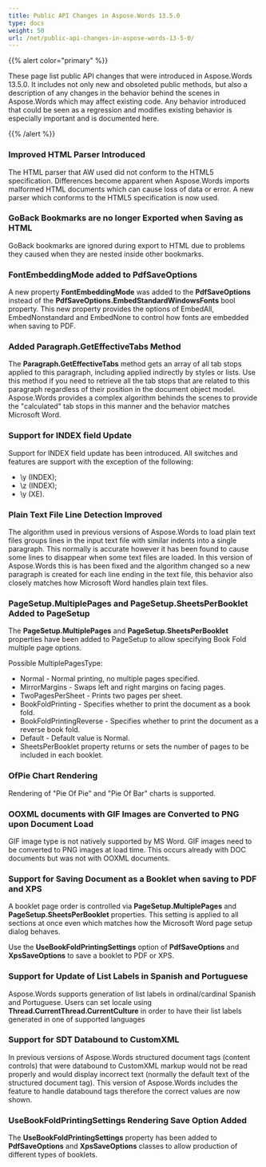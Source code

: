 ```yaml
---
title: Public API Changes in Aspose.Words 13.5.0
type: docs
weight: 50
url: /net/public-api-changes-in-aspose-words-13-5-0/
---
```


{{% alert color="primary" %}} 

These page list public API changes that were introduced in Aspose.Words 13.5.0. It includes not only new and obsoleted public methods, but also a description of any changes in the behavior behind the scenes in Aspose.Words which may affect existing code. Any behavior introduced that could be seen as a regression and modifies existing behavior is especially important and is documented here.

{{% /alert %}} 

### Improved HTML Parser Introduced

The HTML parser that AW used did not conform to the HTML5 specification. Differences become apparent when Aspose.Words imports malformed HTML documents which can cause loss of data or error. A new parser which conforms to the HTML5 specification is now used.

### GoBack Bookmarks are no longer Exported when Saving as HTML

GoBack bookmarks are ignored during export to HTML due to problems they caused when they are nested inside other bookmarks.

### FontEmbeddingMode added to PdfSaveOptions

A new property **FontEmbeddingMode** was added to the **PdfSaveOptions** instead of the **PdfSaveOptions.EmbedStandardWindowsFonts** bool property. This new property provides the options of EmbedAll, EmbedNonstandard and EmbedNone to control how fonts are embedded when saving to PDF.

### Added Paragraph.GetEffectiveTabs Method

The **Paragraph.GetEffectiveTabs** method gets an array of all tab stops applied to this paragraph, including applied indirectly by styles or lists. Use this method if you need to retrieve all the tab stops that are related to this paragraph regardless of their position in the document object model. Aspose.Words provides a complex algorithm behinds the scenes to provide the "calculated" tab stops in this manner and the behavior matches Microsoft Word.

### Support for INDEX field Update

Support for INDEX field update has been introduced. All switches and features are support with the exception of the following:

- \y (INDEX);
- \z (INDEX);
- \y (XE).

### Plain Text File Line Detection Improved

The algorithm used in previous versions of Aspose.Words to load plain text files groups lines in the input text file with similar indents into a single paragraph. This normally is accurate however it has been found to cause some lines to disappear when some text files are loaded. In this version of Aspose.Words this is has been fixed and the algorithm changed so a new paragraph is created for each line ending in the text file, this behavior also closely matches how Microsoft Word handles plain text files.

### PageSetup.MultiplePages and PageSetup.SheetsPerBooklet Added to PageSetup

The **PageSetup.MultiplePages** and **PageSetup.SheetsPerBooklet** properties have been added to PageSetup to allow specifying Book Fold multiple page options.

Possible MultiplePagesType:

- Normal - Normal printing, no multiple pages specified.
- MirrorMargins - Swaps left and right margins on facing pages.
- TwoPagesPerSheet - Prints two pages per sheet.
- BookFoldPrinting - Specifies whether to print the document as a book fold.
- BookFoldPrintingReverse - Specifies whether to print the document as a reverse book fold.
- Default - Default value is Normal.
- SheetsPerBooklet property returns or sets the number of pages to be included in each booklet.

### OfPie Chart Rendering

Rendering of "Pie Of Pie" and "Pie Of Bar" charts is supported.

### OOXML documents with GIF Images are Converted to PNG upon Document Load

GIF image type is not natively supported by MS Word. GIF images need to be converted to PNG images at load time. This occurs already with DOC documents but was not with OOXML documents.

### Support for Saving Document as a Booklet when saving to PDF and XPS

A booklet page order is controlled via **PageSetup.MultiplePages** and **PageSetup.SheetsPerBooklet** properties. This setting is applied to all sections at once even which matches how the Microsoft Word page setup dialog behaves.

Use the **UseBookFoldPrintingSettings** option of **PdfSaveOptions** and **XpsSaveOptions** to save a booklet to PDF or XPS.

### Support for Update of List Labels in Spanish and Portuguese

Aspose.Words supports generation of list labels in ordinal/cardinal Spanish and Portuguese. Users can set locale using **Thread.CurrentThread.CurrentCulture** in order to have their list labels generated in one of supported languages

### Support for SDT Databound to CustomXML

In previous versions of Aspose.Words structured document tags (content controls) that were databound to CustomXML markup would not be read properly and would display incorrect text (normally the default text of the structured document tag). This version of Aspose.Words includes the feature to handle databound tags therefore the correct values are now shown.

### UseBookFoldPrintingSettings Rendering Save Option Added

The **UseBookFoldPrintingSettings** property has been added to **PdfSaveOptions** and **XpsSaveOptions** classes to allow production of different types of booklets. 
